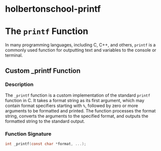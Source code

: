 # holbertonschool-printf
# The `printf` Function

In many programming languages, including C, C++, and others, `printf` is a commonly used function for outputting text and variables to the console or terminal.


## Custom _printf Function

### Description
The `_printf` function is a custom implementation of the standard `printf` function in C. It takes a format string as its first argument, which may contain format specifiers starting with `%`, followed by zero or more arguments to be formatted and printed. The function processes the format string, converts the arguments to the specified format, and outputs the formatted string to the standard output.

### Function Signature
```c
int _printf(const char *format, ...);
